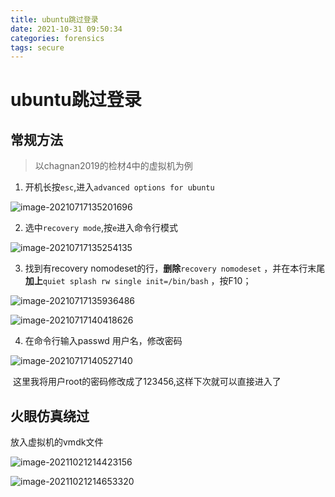 ```yaml
---
title: ubuntu跳过登录
date: 2021-10-31 09:50:34
categories: forensics
tags: secure
---
```


# ubuntu跳过登录

## 常规方法

> 以chagnan2019的检材4中的虚拟机为例

1. 开机长按`esc`,进入`advanced options for ubuntu`

![image-20210717135201696](image-20210717135201696.png)

2. 选中`recovery mode`,按`e`进入命令行模式

![image-20210717135254135](image-20210717135254135.png)

3. 找到有recovery nomodeset的行，**删除**`recovery nomodeset` ，并在本行末尾**加上**`quiet splash rw single init=/bin/bash` ，按F10；

![image-20210717135936486](image-20210717135936486.png)

![image-20210717140418626](image-20210717140418626.png)

4. 在命令行输入passwd 用户名，修改密码

![image-20210717140527140](image-20210717140527140.png)

​		这里我将用户root的密码修改成了123456,这样下次就可以直接进入了



## 火眼仿真绕过

放入虚拟机的vmdk文件

![image-20211021214423156](image-20211021214423156.png)

![image-20211021214653320](image-20211021214653320.png)